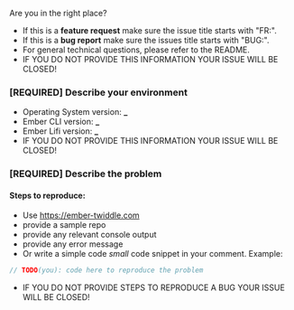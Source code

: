 <!-- Step 1 -->

Are you in the right place?

* If this is a **feature request** make sure the issue title starts with "FR:".
* If this is a **bug report** make sure the issues title starts with "BUG:".
* For general technical questions, please refer to the README.
* IF YOU DO NOT PROVIDE THIS INFORMATION YOUR ISSUE WILL BE CLOSED!

<!-- Step 2 -->

### [REQUIRED] Describe your environment

* Operating System version: **\_**
* Ember CLI version: **\_**
* Ember Lifi version: **\_**
* IF YOU DO NOT PROVIDE THIS INFORMATION YOUR ISSUE WILL BE CLOSED!

<!-- Step 3 -->

### [REQUIRED] Describe the problem

#### Steps to reproduce:

<!--
  What happened? _How can we make the problem occur?_
  This could be a description, log/console output, etc.
-->

* Use https://ember-twiddle.com
* provide a sample repo
* provide any relevant console output
* provide any error message
* Or write a simple code _small_ code snippet in your comment. Example:

```javascript
// TODO(you): code here to reproduce the problem
```

* IF YOU DO NOT PROVIDE STEPS TO REPRODUCE A BUG YOUR ISSUE WILL BE CLOSED!
